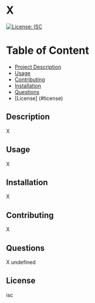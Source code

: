
# X

[![License: ISC](https://img.shields.io/badge/License-ISC-blue.svg)](https://opensource.org/licenses/ISC)

# Table of Content
- [Project Description](#description)
- [Usage](#usage)
- [Contributing](#contributing)
- [Installation](#installation)
- [Questions](#questions)
- [License] (#license)

## Description
X

## Usage
X

## Installation
X

## Contributing
X

## Questions
X
undefined

## License
isc
      
